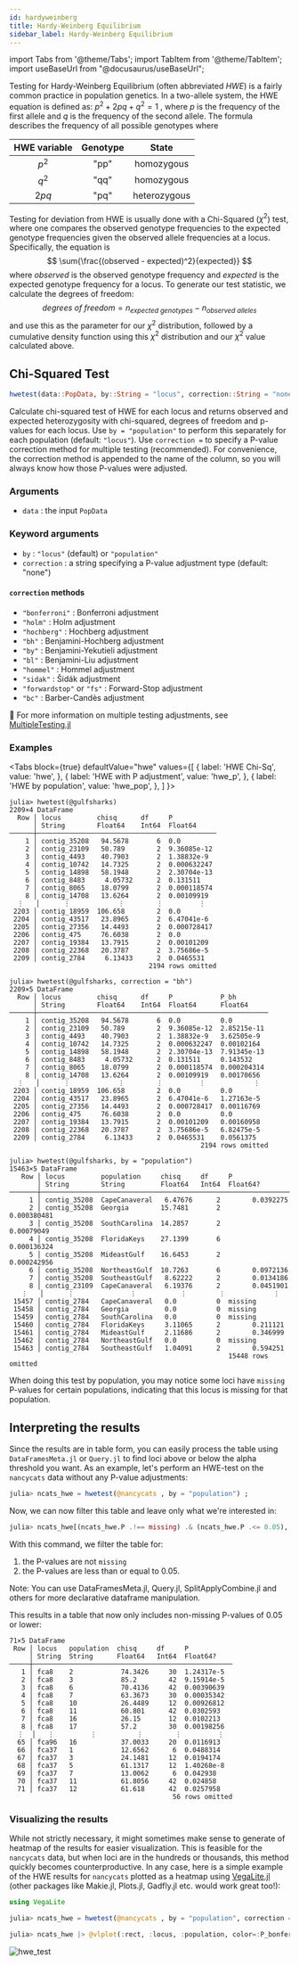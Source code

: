 ```yaml
---
id: hardyweinberg
title: Hardy-Weinberg Equilibrium
sidebar_label: Hardy-Weinberg Equilibrium
---
```

import Tabs from '@theme/Tabs';
import TabItem from '@theme/TabItem';
import useBaseUrl from "@docusaurus/useBaseUrl";

<link rel="stylesheet" href={useBaseUrl("katex/katex.min.css")} />

Testing for Hardy-Weinberg Equilibrium (often abbreviated _HWE_) is a fairly common practice in population genetics. In a two-allele system, the HWE equation is defined as: $p^2 + 2pq + q^2 = 1$ , where $p$ is the frequency of the first allele and $q$ is the frequency of the second allele. The formula describes the frequency of all possible genotypes where

| HWE variable | Genotype |    State     |
| :----------: | :------: | :----------: |
|    $p^2$    |   "pp"   |  homozygous  |
|    $q^2$    |   "qq"   |  homozygous  |
|    $2pq$     |   "pq"   | heterozygous |

Testing for deviation from HWE is usually done with a Chi-Squared ($\chi^2$) test, where one compares the observed genotype frequencies to the expected genotype frequencies given the observed allele frequencies at a locus. Specifically, the equation is
$$
\sum{\frac{(observed - expected)^2}{expected}}
$$
where $observed$ is the observed genotype frequency and $expected$ is the expected genotype frequency for a locus. To generate our test statistic, we calculate the degrees of freedom: 
$$
degrees\ of\ freedom = n_{expected\ genotypes} - n_{observed\ alleles}
$$ 
and use this as the parameter for our $\chi^2$ distribution, followed by a cumulative density function using this $\chi^2$ distribution and our $\chi^2$ value calculated above.

## Chi-Squared Test

```julia
hwetest(data::PopData, by::String = "locus", correction::String = "none")
```

Calculate chi-squared test of HWE for each locus and returns observed and expected heterozygosity with chi-squared, degrees of freedom and p-values for each locus. Use `by = "population"` to perform this separately for each population (default: `"locus"`). Use `correction =` to specify a P-value correction method for multiple testing (recommended). For convenience, the correction method is appended to the name of the column, so you will always know how those P-values were adjusted.

### Arguments

- `data` : the input `PopData`

### Keyword arguments 
- `by` : `"locus"` (default) or `"population"`
- `correction`  : a string specifying a P-value adjustment type (default: "none")

#### `correction` methods

- `"bonferroni"` : Bonferroni adjustment
- `"holm"` : Holm adjustment
- `"hochberg"` : Hochberg adjustment
- `"bh"` : Benjamini-Hochberg adjustment
- `"by"` : Benjamini-Yekutieli adjustment
- `"bl"`  : Benjamini-Liu adjustment
- `"hommel"` : Hommel adjustment
- `"sidak"` : Šidák adjustment
- `"forwardstop"` or `"fs"` : Forward-Stop adjustment
- `"bc"` : Barber-Candès adjustment

🤔 For more information on multiple testing adjustments, see [MultipleTesting.jl](https://juliangehring.github.io/MultipleTesting.jl/stable/)

### Examples
<Tabs
  block={true}
  defaultValue="hwe"
  values={[
    { label: 'HWE Chi-Sq', value: 'hwe', },
    { label: 'HWE with P adjustment', value: 'hwe_p', },
    { label: 'HWE by population', value: 'hwe_pop', },
  ]
}>
<TabItem value="hwe">

```
julia> hwetest(@gulfsharks)
2209×4 DataFrame
  Row │ locus         chisq      df     P           
      │ String        Float64    Int64  Float64     
──────┼─────────────────────────────────────────────
    1 │ contig_35208   94.5678       6  0.0
    2 │ contig_23109   50.789        2  9.36085e-12
    3 │ contig_4493    40.7903       2  1.38832e-9
    4 │ contig_10742   14.7325       2  0.000632247
    5 │ contig_14898   58.1948       2  2.30704e-13
    6 │ contig_8483     4.05732      2  0.131511
    7 │ contig_8065    18.0799       2  0.000118574
    8 │ contig_14708   13.6264       2  0.00109919
  ⋮   │      ⋮            ⋮        ⋮         ⋮
 2203 │ contig_18959  106.658        2  0.0
 2204 │ contig_43517   23.8965       2  6.47041e-6
 2205 │ contig_27356   14.4493       2  0.000728417
 2206 │ contig_475     76.6038       2  0.0
 2207 │ contig_19384   13.7915       2  0.00101209
 2208 │ contig_22368   20.3787       2  3.75686e-5
 2209 │ contig_2784     6.13433      2  0.0465531
                                   2194 rows omitted
```

</TabItem>
<TabItem value="hwe_p">

```
julia> hwetest(@gulfsharks, correction = "bh")
2209×5 DataFrame
  Row │ locus         chisq      df     P            P_bh        
      │ String        Float64    Int64  Float64      Float64     
──────┼──────────────────────────────────────────────────────────
    1 │ contig_35208   94.5678       6  0.0          0.0
    2 │ contig_23109   50.789        2  9.36085e-12  2.85215e-11
    3 │ contig_4493    40.7903       2  1.38832e-9   3.62505e-9
    4 │ contig_10742   14.7325       2  0.000632247  0.00102164
    5 │ contig_14898   58.1948       2  2.30704e-13  7.91345e-13
    6 │ contig_8483     4.05732      2  0.131511     0.143532
    7 │ contig_8065    18.0799       2  0.000118574  0.000204314
    8 │ contig_14708   13.6264       2  0.00109919   0.00170656
  ⋮   │      ⋮            ⋮        ⋮         ⋮            ⋮
 2203 │ contig_18959  106.658        2  0.0          0.0
 2204 │ contig_43517   23.8965       2  6.47041e-6   1.27163e-5
 2205 │ contig_27356   14.4493       2  0.000728417  0.00116769
 2206 │ contig_475     76.6038       2  0.0          0.0
 2207 │ contig_19384   13.7915       2  0.00101209   0.00160958
 2208 │ contig_22368   20.3787       2  3.75686e-5   6.82475e-5
 2209 │ contig_2784     6.13433      2  0.0465531    0.0561375
                                                2194 rows omitted
```

</TabItem>
<TabItem value="hwe_pop">

```
julia> hwetest(@gulfsharks, by = "population")
15463×5 DataFrame
   Row │ locus         population     chisq     df     P                 
       │ String        String         Float64   Int64  Float64?          
───────┼─────────────────────────────────────────────────────────────────
     1 │ contig_35208  CapeCanaveral   6.47676      2        0.0392275
     2 │ contig_35208  Georgia        15.7481       2        0.000380481
     3 │ contig_35208  SouthCarolina  14.2857       2        0.00079049
     4 │ contig_35208  FloridaKeys    27.1399       6        0.000136324
     5 │ contig_35208  MideastGulf    16.6453       2        0.000242956
     6 │ contig_35208  NortheastGulf  10.7263       6        0.0972136
     7 │ contig_35208  SoutheastGulf   8.62222      2        0.0134186
     8 │ contig_23109  CapeCanaveral   6.19376      2        0.0451901
   ⋮   │      ⋮              ⋮           ⋮        ⋮            ⋮
 15457 │ contig_2784   CapeCanaveral   0.0          0  missing           
 15458 │ contig_2784   Georgia         0.0          0  missing           
 15459 │ contig_2784   SouthCarolina   0.0          0  missing           
 15460 │ contig_2784   FloridaKeys     3.11065      2        0.211121
 15461 │ contig_2784   MideastGulf     2.11686      2        0.346999
 15462 │ contig_2784   NortheastGulf   0.0          0  missing           
 15463 │ contig_2784   SoutheastGulf   1.04091      2        0.594251
                                                       15448 rows omitted
```
When doing this test by population, you may notice some loci have `missing` P-values for certain populations, indicating that this locus is missing for that population. 

</TabItem>
</Tabs>

## Interpreting the results
Since the results are in table form, you can easily process the table using `DataFramesMeta.jl` or `Query.jl` to find loci above or below the alpha threshold you want. As an example, let's perform an HWE-test on the `nancycats` data without any P-value adjustments:
```julia
julia> ncats_hwe = hwetest(@nancycats , by = "population") ;
```
Now, we can now filter this table and leave only what we're interested in:
```julia
julia> ncats_hwe[(ncats_hwe.P .!== missing) .& (ncats_hwe.P .<= 0.05), :]
```
With this command, we filter the table for: 
1. the P-values are not `missing`
2. the P-values are less than or equal to 0.05. 

Note: You can use DataFramesMeta.jl, Query.jl, SplitApplyCombine.jl and others for more declarative dataframe manipulation.

This results in a table that now only includes non-missing P-values of 0.05 or lower:
```
71×5 DataFrame
 Row │ locus   population  chisq     df     P           
     │ String  String      Float64   Int64  Float64?    
─────┼──────────────────────────────────────────────────
   1 │ fca8    2            74.3426     30  1.24317e-5
   2 │ fca8    3            85.2        42  9.15914e-5
   3 │ fca8    6            70.4136     42  0.00390639
   4 │ fca8    7            63.3673     30  0.00035342
   5 │ fca8    10           26.4489     12  0.00926812
   6 │ fca8    11           60.801      42  0.0302593
   7 │ fca8    16           26.15       12  0.0102213
   8 │ fca8    17           57.2        30  0.00198256
  ⋮  │   ⋮         ⋮          ⋮        ⋮         ⋮
  65 │ fca96   16           37.0033     20  0.0116913
  66 │ fca37   1            12.6562      6  0.0488314
  67 │ fca37   3            24.1481     12  0.0194174
  68 │ fca37   5            61.1317     12  1.40268e-8
  69 │ fca37   7            13.0062      6  0.042938
  70 │ fca37   11           61.8056     42  0.024858
  71 │ fca37   12           61.618      42  0.0257958
                                         56 rows omitted
```

### Visualizing the results
While not strictly necessary, it might sometimes make sense to generate of heatmap of the results for easier visualization. This is feasible for the `nancycats` data, but when loci are in the hundreds or thousands, this method quickly becomes counterproductive. In any case, here is a simple example of the HWE results for `nancycats` plotted as a heatmap using [VegaLite.jl](https://github.com/queryverse/VegaLite.jl) (other packages like Makie.jl, Plots.jl, Gadfly.jl etc. would work great too!):
```julia
using VegaLite

julia> ncats_hwe = hwetest(@nancycats , by = "population", correction = "bonferroni");

julia> ncats_hwe |> @vlplot(:rect, :locus, :population, color=:P_bonferroni)
```
![hwe_test](/img/hwe_test.png)

